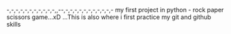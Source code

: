 -,-,-,-,-,-,-,-,-,-,-,,--,-,-,-,-,-,-,-,-,-,-,-
my first project in python - rock paper scissors game...xD
...This is also where i first practice my git and github skills

